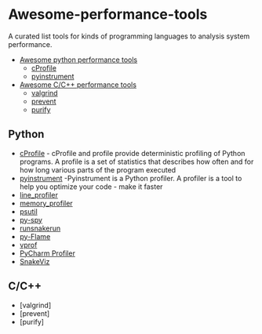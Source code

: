 # Awesome-performance-tools
A curated list tools for kinds of programming languages to analysis system performance.
- [Awesome python performance tools](#Python)
    - [cProfile](#cProfile)
    - [pyinstrument](#pyinstrument)
- [Awesome C/C++ performance tools](#C/C++)
    - [valgrind](#valgrind)
    - [prevent](#prevent)
    - [purify](#purify)


## Python
* [cProfile](https://docs.python.org/3/library/profile.html) - cProfile and profile provide deterministic profiling of Python programs. A profile is a set of statistics that describes how often and for how long various parts of the program executed
* [pyinstrument](https://pyinstrument.readthedocs.io/en/latest) -Pyinstrument is a Python profiler. A profiler is a tool to help you optimize your code - make it faster
*	[line_profiler](https://github.com/rkern/line_profiler)
*	[memory_profiler](https://pypi.org/project/memory-profiler/)
*	[psutil](https://psutil.readthedocs.io/en/latest/)
*	[py-spy](https://github.com/benfred/py-spy)
*	[runsnakerun](https://github.com/VRAC/runsnakerun)
*	[py-Flame](https://github.com/uber/pyflame)
*	[vprof](https://github.com/nvdv/vprof)
*	[PyCharm Profiler](https://www.jetbrains.com/help/pycharm/profiler.html)
*	[SnakeViz](https://jiffyclub.github.io/snakeviz/)




## C/C++
* [valgrind]
* [prevent]
* [purify]
